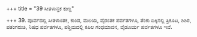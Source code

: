 +++
title = "39 ಸೀತಳಾನ್ತಕ ಕುಣ್ಡ"

+++
39. ಪೂರ್ವದಲ್ಲಿ ಸೀತಳಾಂತಕ, ಕುಂಡ, ಮಲಯ, ವೈರಂತಕ ಪರ್ವತಗಳೂ, ತೆಂಕು ದಿಕ್ಕಿನಲ್ಲಿ ತ್ರಿಕೂಟ, ಶಿಶಿರ, ಪತಂಗರುಚಿ, ನಿಷಧ ಪರ್ವತಗಳೂ, ಪಶ್ಚಿಮದಲ್ಲಿ ಕಪಿಲ ಗಂಧಮಾದನ, ವೈಡೂರ್ಯ ಪರ್ವತಗಳೂ ಇವೆ.